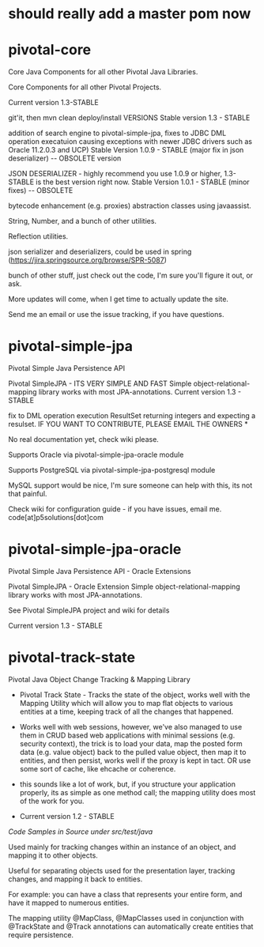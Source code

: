 # should really add a master pom now

pivotal-core
============
Core Java Components for all other Pivotal Java Libraries.

Core Components for all other Pivotal Projects.

Current version 1.3-STABLE

git'it, then mvn clean deploy/install
VERSIONS Stable version 1.3 - STABLE

addition of search engine to pivotal-simple-jpa,
fixes to JDBC DML operation execatuion causing exceptions with newer JDBC drivers such as Oracle 11.2.0.3 and UCP)
Stable Version 1.0.9 - STABLE (major fix in json deserializer) -- OBSOLETE version

JSON DESERIALIZER - highly recommend you use 1.0.9 or higher, 1.3-STABLE is the best version right now.
Stable Version 1.0.1 - STABLE (minor fixes) -- OBSOLETE

bytecode enhancement (e.g. proxies) abstraction classes using javaassist.

String, Number, and a bunch of other utilities.

Reflection utilities.

json serializer and deserializers, could be used in spring (https://jira.springsource.org/browse/SPR-5087)

bunch of other stuff, just check out the code, I'm sure you'll figure it out, or ask.

More updates will come, when I get time to actually update the site.

Send me an email or use the issue tracking, if you have questions.

pivotal-simple-jpa
==================
Pivotal Simple Java Persistence API

Pivotal SimpleJPA - ITS VERY SIMPLE AND FAST
Simple object-relational-mapping library works with most JPA-annotations.
Current version 1.3 - STABLE

fix to DML operation execution ResultSet returning integers and expecting a resulset.
IF YOU WANT TO CONTRIBUTE, PLEASE EMAIL THE OWNERS *

No real documentation yet, check wiki please.

Supports Oracle via pivotal-simple-jpa-oracle module

Supports PostgreSQL via pivotal-simple-jpa-postgresql module

MySQL support would be nice, I'm sure someone can help with this, its not that painful.

Check wiki for configuration guide - if you have issues, email me. code[at]p5solutions[dot]com

pivotal-simple-jpa-oracle
=========================
Pivotal Simple Java Persistence API - Oracle Extensions

Pivotal SimpleJPA - Oracle Extension
Simple object-relational-mapping library works with most JPA-annotations.

See Pivotal SimpleJPA project and wiki for details

Current version 1.3 - STABLE

pivotal-track-state
===================
Pivotal Java Object Change Tracking &amp; Mapping Library

* Pivotal Track State - Tracks the state of the object, works well with the 
Mapping Utility which will allow you to map flat objects to various entities
at a time, keeping track of all the changes that happened.

* Works well with web sessions, however, we've also managed to use them in CRUD based
web applications with minimal sessions (e.g. security context), the trick is to
load your data, map the posted form data (e.g. value object) back to the pulled 
value object, then map it to entities, and then persist, works well if the proxy 
is kept in tact. OR use some sort of cache, like ehcache or coherence.
- this sounds like a lot of work, but, if you structure your application 
properly, its as simple as one method call; the mapping utility does most
of the work for you.


- Current version 1.2 - STABLE


*Code Samples in Source under src/test/java*

Used mainly for tracking changes within an instance of an object, and mapping it to other objects.

Useful for separating objects used for the presentation layer, tracking changes, and mapping it back to entities.

For example: you can have a class that represents your entire form, and have it mapped to numerous entities.

The mapping utility @MapClass, @MapClasses used in conjunction with @TrackState and @Track annotations can automatically create entities that require persistence.
